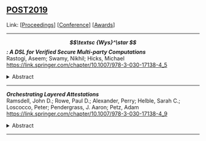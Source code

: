 ## [POST2019](POST2019.md)
Link: [[Proceedings](https://link.springer.com/book/10.1007/978-3-030-17138-4)]
[[Conference](https://conf.researchr.org/track/etaps-2019/post-2019-papers)]
[[Awards](https://conf.researchr.org/attending/etaps-2019/etaps-test-of-time-award)]  
***
**_$$\textsc {Wys}^\star $$: A DSL for Verified Secure Multi-party Computations_**  
Rastogi, Aseem; Swamy, Nikhil; Hicks, Michael  
https://link.springer.com/chapter/10.1007/978-3-030-17138-4_5  
<details><summary>Abstract</summary>Secure multi-party computation (MPC) enables a set of mutually distrusting parties to cooperatively compute, using a cryptographic protocol, a function over their private data. This paper presents \(\textsc {Wys}^\star \), a new domain-specific language (DSL) for writing mixed-mode MPCs. \(\textsc {Wys}^\star \) is an embedded DSL hosted in F\(^\star \), a verification-oriented, effectful programming language. \(\textsc {Wys}^\star \) source programs are essentially F\(^\star \) programs written in a custom MPC effect, meaning that the programmers can use F\(^\star \)’s logic to verify the correctness and security properties of their programs. To reason about the distributed runtime semantics of these programs, we formalize a deep embedding of \(\textsc {Wys}^\star \), also in F\(^\star \). We mechanize the necessary metatheory to prove that the properties verified for the \(\textsc {Wys}^\star \) source programs carry over to the distributed, multi-party semantics. Finally, we use F\(^\star \)’s extraction to extract an interpreter that we have proved matches this semantics, yielding a partially verified implementation. \(\textsc {Wys}^\star \) is the first DSL to enable formal verification of MPC programs. We have implemented several MPC protocols in \(\textsc {Wys}^\star \), including private set intersection, joint median, and an MPC-based card dealing application, and have verified their correctness and security.</details>

***

**_Orchestrating Layered Attestations_**  
Ramsdell, John D.; Rowe, Paul D.; Alexander, Perry; Helble, Sarah C.; Loscocco, Peter; Pendergrass, J. Aaron; Petz, Adam  
https://link.springer.com/chapter/10.1007/978-3-030-17138-4_9  
<details><summary>Abstract</summary>We present Copland, a language for specifying layered attestations. Layered attestations provide a remote appraiser with structured evidence of the integrity of a target system to support a trust decision. The language is designed to bridge the gap between formal analysis of attestation security guarantees and concrete implementations. We therefore provide two semantic interpretations of terms in our language. The first is a denotational semantics in terms of partially ordered sets of events. This directly connects Copland to prior work on layered attestation. The second is an operational semantics detailing how the data and control flow are executed. This gives explicit implementation guidance for attestation frameworks. We show a formal connection between the two semantics ensuring that any execution according to the operational semantics is consistent with the denotational event semantics. This ensures that formal guarantees resulting from analyzing the event semantics will hold for executions respecting the operational semantics. All results have been formally verified with the Coq proof assistant.</details>

***

